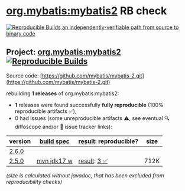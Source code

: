 [org.mybatis:mybatis2](https://central.sonatype.com/artifact/org.mybatis/mybatis2/versions) RB check
=======

[![Reproducible Builds](https://reproducible-builds.org/images/logos/rb.svg) an independently-verifiable path from source to binary code](https://reproducible-builds.org/)

## Project: [org.mybatis:mybatis2](https://central.sonatype.com/artifact/org.mybatis/mybatis2/versions) [![Reproducible Builds](https://img.shields.io/endpoint?url=https://raw.githubusercontent.com/jvm-repo-rebuild/reproducible-central/master/content/org/mybatis/mybatis2/badge.json)](https://github.com/jvm-repo-rebuild/reproducible-central/blob/master/content/org/mybatis/mybatis2/README.md)

Source code: [https://github.com/mybatis/mybatis-2.git](https://github.com/mybatis/mybatis-2.git)

rebuilding **1 releases** of org.mybatis:mybatis2:
- **1** releases were found successfully **fully reproducible** (100% reproducible artifacts :white_check_mark:),
- 0 had issues (some unreproducible artifacts :warning:, see eventual :mag: diffoscope and/or :memo: issue tracker links):

| version | [build spec](/BUILDSPEC.md) | [result](https://reproducible-builds.org/docs/jvm/): reproducible? | size |
| -- | --------- | ------ | -- |
| [2.6.0](https://central.sonatype.com/artifact/org.mybatis/mybatis2/2.6.0/pom) | | | |
| [2.5.0](https://central.sonatype.com/artifact/org.mybatis/mybatis2/2.5.0/pom) | [mvn jdk17 w](mybatis2-2.5.0.buildspec) | [result](mybatis2-2.5.0.buildinfo): [3 :white_check_mark: ](mybatis2-2.5.0.buildcompare) | 712K |

<i>(size is calculated without javadoc, that has been excluded from reproducibility checks)</i>
